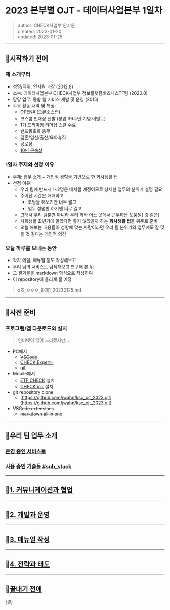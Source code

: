 # 2023 본부별 OJT - 데이터사업본부 1일차
> author: CHECK사업부 안지원   
> created: 2023-01-20   
> updated: 2023-01-25

***

## 🔶시작하기 전에
### 제 소개부터
- 성명/직위: 안지원 과장 (2012.8)
- 소속: 데이터사업본부 CHECK사업부 정보플랫폼비즈니스TF팀 (2020.8)
- 담당 업무: 통합 웹 서비스 개발 및 운영 (2015)
- 주요 활동 내역 및 특징:
  - OPEN# (오픈소스랩)
  - 코스콤 인재상 선발 (창립 36주년 기념 이벤트)
  - 1기 프리미엄 리더십 스쿨 수료
  - 밴드동호회 총무
  - 결혼/임신/출산/육아휴직
  - 공로상
  - [10년 근속상](./img/10thyear.jpg)

  
### 1일차 주제와 선정 이유
- 주제: 업무 소개 + 개인적 경험을 기반으로 한 회사생활 팁
- 선정 이유:
  - 우리 팀에 반드시 1~2명은 배치될 예정이므로 상세한 업무와 분위기 설명 필요
  - 주어진 시간은 애매하고
    - 코딩을 해보기엔 너무 짧고
    - 업무 설명만 하기엔 너무 길고
  - 그래서 우리 팀뿐만 아니라 우리 회사 어느 곳에서 근무하든 도움될( 것 같은)
  - 사회생활 초년기에 알았다면 좋지 않았을까 하는 **회사생활 팁**들 위주로 준비
  - 오늘 해보는 내용들이 성향에 맞는 사람이라면 우리 팀 분위기와 업무에도 잘 맞을 것 같다는 개인적 의견

### 오늘 하루를 보내는 동안
- 각자 메일, 매뉴얼 등도 작성해보고
- 우리 팀의 서비스도 탐색해보고 연구해 본 뒤
- 그 결과물을 markdown 형식으로 작성하여
- 이 repository에 올리게 될 예정
> x조_ㅇㅇㅇ_과제1_20230125.md

***
## 🔶사전 준비

### 프로그램/앱 다운로드와 설치
> 인터넷이 많이 느리겠지만...

- PC에서
  - ~~[VSCode](https://code.visualstudio.com/Download)~~
  - [CHECK Expert+](http://www.check.co.kr/)
  - [git](https://git-scm.com/downloads)
- Mobile에서
  - [ETF CHECK](https://play.google.com/store/apps/details?id=com.koscom.etpportal&hl=ko&gl=US&pli=1) 설치
  - [CHECK m+](https://apps.apple.com/us/app/checkm/id1637536723) 설치
- git repository clone
  - [https://github.com/jwahn/ksc_ojt_2023.git](https://github.com/jwahn/ksc_ojt_2023.git)
- ~~VSCode extensions~~
  - ~~markdown all in one~~
***
## 🔶우리 팀 업무 소개

### [운영 중인 서비스들](./sub_services.md)
### [사용 중인 기술들](./sub_stack.md) [#sub_stack](#sub_stack)

***

## 🔶[1. 커뮤니케이션과 협업](./sub_communication.md)

***

## 🔶[2. 개발과 운영](./sub_devopr.md)

***

## 🔶[3. 매뉴얼 작성](./sub_manual.md)

***

## 🔶[4. 전략과 태도](./sub_attitute.md)

***

## 🔶[끝내기 전에](./sub_bye.md)

   
   
*(끝)*



